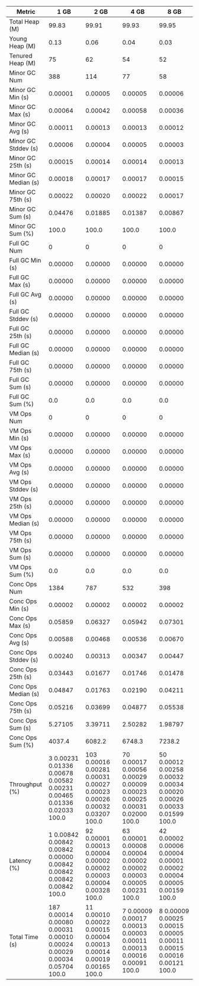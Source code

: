 | Metric | 1 GB | 2 GB | 4 GB | 8 GB |
|------|----|----|----|----|
| Total Heap (M) | 99.83 | 99.91 | 99.93 | 99.95 |
| Young Heap (M) | 0.13 | 0.06 | 0.04 | 0.03 |
| Tenured Heap (M) | 75 | 62 | 54 | 52 |
| Minor GC Num | 388 | 114 | 77 | 58 |
| Minor GC Min (s) | 0.00001 | 0.00005 | 0.00005 | 0.00006 |
| Minor GC Max (s) | 0.00064 | 0.00042 | 0.00058 | 0.00036 |
| Minor GC Avg (s) | 0.00011 | 0.00013 | 0.00013 | 0.00012 |
| Minor GC Stddev (s) | 0.00006 | 0.00004 | 0.00005 | 0.00003 |
| Minor GC 25th (s) | 0.00015 | 0.00014 | 0.00014 | 0.00013 |
| Minor GC Median (s) | 0.00018 | 0.00017 | 0.00017 | 0.00015 |
| Minor GC 75th (s) | 0.00022 | 0.00020 | 0.00022 | 0.00017 |
| Minor GC Sum (s) | 0.04476 | 0.01885 | 0.01387 | 0.00867 |
| Minor GC Sum (%) | 100.0 | 100.0 | 100.0 | 100.0 |
| Full GC Num | 0 | 0 | 0 | 0 |
| Full GC Min (s) | 0.00000 | 0.00000 | 0.00000 | 0.00000 |
| Full GC Max (s) | 0.00000 | 0.00000 | 0.00000 | 0.00000 |
| Full GC Avg (s) | 0.00000 | 0.00000 | 0.00000 | 0.00000 |
| Full GC Stddev (s) | 0.00000 | 0.00000 | 0.00000 | 0.00000 |
| Full GC 25th (s) | 0.00000 | 0.00000 | 0.00000 | 0.00000 |
| Full GC Median (s) | 0.00000 | 0.00000 | 0.00000 | 0.00000 |
| Full GC 75th (s) | 0.00000 | 0.00000 | 0.00000 | 0.00000 |
| Full GC Sum (s) | 0.00000 | 0.00000 | 0.00000 | 0.00000 |
| Full GC Sum (%) | 0.0 | 0.0 | 0.0 | 0.0 |
| VM Ops Num | 0 | 0 | 0 | 0 |
| VM Ops Min (s) | 0.00000 | 0.00000 | 0.00000 | 0.00000 |
| VM Ops Max (s) | 0.00000 | 0.00000 | 0.00000 | 0.00000 |
| VM Ops Avg (s) | 0.00000 | 0.00000 | 0.00000 | 0.00000 |
| VM Ops Stddev (s) | 0.00000 | 0.00000 | 0.00000 | 0.00000 |
| VM Ops 25th (s) | 0.00000 | 0.00000 | 0.00000 | 0.00000 |
| VM Ops Median (s) | 0.00000 | 0.00000 | 0.00000 | 0.00000 |
| VM Ops 75th (s) | 0.00000 | 0.00000 | 0.00000 | 0.00000 |
| VM Ops Sum (s) | 0.00000 | 0.00000 | 0.00000 | 0.00000 |
| VM Ops Sum (%) | 0.0 | 0.0 | 0.0 | 0.0 |
| Conc Ops Num | 1384 | 787 | 532 | 398 |
| Conc Ops Min (s) | 0.00002 | 0.00002 | 0.00002 | 0.00002 |
| Conc Ops Max (s) | 0.05859 | 0.06327 | 0.05942 | 0.07301 |
| Conc Ops Avg (s) | 0.00588 | 0.00468 | 0.00536 | 0.00670 |
| Conc Ops Stddev (s) | 0.00240 | 0.00313 | 0.00347 | 0.00447 |
| Conc Ops 25th (s) | 0.03443 | 0.01677 | 0.01746 | 0.01478 |
| Conc Ops Median (s) | 0.04847 | 0.01763 | 0.02190 | 0.04211 |
| Conc Ops 75th (s) | 0.05216 | 0.03699 | 0.04877 | 0.05538 |
| Conc Ops Sum (s) | 5.27105 | 3.39711 | 2.50282 | 1.98797 |
| Conc Ops Sum (%) | 4037.4 | 6082.2 | 6748.3 | 7238.2 |
| Throughput (%) | 3	0.00231	0.01336	0.00678	0.00582	0.00231	0.00465	0.01336	0.02033	100.0 | 103	0.00016	0.00281	0.00031	0.00027	0.00023	0.00026	0.00032	0.03207	100.0 | 70	0.00017	0.00056	0.00029	0.00009	0.00023	0.00025	0.00031	0.02000	100.0 | 50	0.00012	0.00258	0.00032	0.00034	0.00020	0.00026	0.00033	0.01599	100.0 |
| Latency (%) | 1	0.00842	0.00842	0.00842	0.00000	0.00842	0.00842	0.00842	0.00842	100.0 | 92	0.00001	0.00013	0.00004	0.00002	0.00002	0.00003	0.00004	0.00328	100.0 | 63	0.00001	0.00008	0.00004	0.00002	0.00002	0.00003	0.00005	0.00231	100.0 | 42	0.00002	0.00006	0.00004	0.00001	0.00002	0.00004	0.00005	0.00159	100.0 |
| Total Time (s) | 187	0.00014	0.00080	0.00031	0.00010	0.00024	0.00029	0.00034	0.05704	100.0 | 11	0.00010	0.00022	0.00015	0.00004	0.00013	0.00014	0.00019	0.00165	100.0 | 7	0.00009	0.00017	0.00013	0.00003	0.00011	0.00013	0.00016	0.00091	100.0 | 8	0.00009	0.00025	0.00015	0.00005	0.00011	0.00015	0.00016	0.00121	100.0 |
